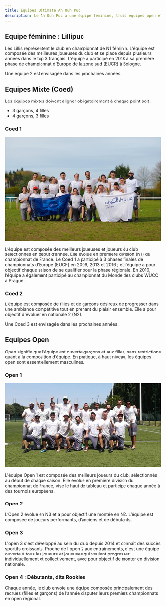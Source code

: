 ```yaml
---
title: Équipes Ultimate Ah Ouh Puc
description: Le Ah Ouh Puc a une équipe féminine, trois équipes open et deux équipes coed qui participent chaque année aux championnats de France d'Ultimate.
---
```


## Equipe féminine : Lillipuc

Les Lillis représentent le club en championnat de N1 féminin. L'équipe est composée
des meilleures joueuses du club et se place depuis plusieurs années dans le top
3 français. L’équipe a participé en 2018 à sa première phase de championnat
d’Europe de la zone sud (EUCR) à Bologne.

Une équipe 2 est envisagée dans les prochaines années.


## Equipes Mixte (Coed)

Les équipes mixtes doivent aligner obligatoirement à chaque point soit :

* 3 garçons, 4 filles
* 4 garçons, 3 filles

### Coed 1

![Coed1 2018](coed1-2018.jpg)

L’équipe est composée des meilleurs joueuses et joueurs du club sélectionnés en
début d’année. Elle évolue en première division (N1) du championnat de France.
Le Coed 1 a participé à 3 phases finales de championnats d’Europe (EUCF) en
2009, 2013 et 2016 ; et l'équipe a pour objectif chaque saison de se qualifier
pour la phase régionale.  En 2010, l’équipe a également participé au
championnat du Monde des clubs WUCC à Prague.

### Coed 2

L’équipe est composée de filles et de garçons désireux de progresser dans une
ambiance compétitive tout en prenant du plaisir ensemble. Elle a pour objectif d'évoluer en nationale 2 (N2).

Une Coed 3 est envisagée dans les prochaines années.
 
##  Equipes Open

Open signifie que l’équipe est ouverte garçons et aux filles, sans restrictions
quant à la composition d’équipe. En pratique, à haut niveau, les équipes open
sont essentiellement masculines.

###  Open 1

![Open1 2018](open1-2018.jpg)

L'équipe Open 1 est composée des meilleurs joueurs du club, sélectionnés au
début de chaque saison.  Elle évolue en première division du championnat de
France, vise le haut de tableau et participe chaque année à des tournois
européens.

 
### Open 2

L’Open 2 évolue en N3 et a pour objectif une montée en N2. L’équipe est
composée de joueurs performants, d’anciens et de débutants.

 

### Open 3

L'open 3 s'est développé au sein du club depuis 2014 et connaît des succès
sportifs croissants. Proche de l'open 2 aux entraînements, c'est une équipe
ouverte à tous les joueurs et joueuses qui veulent progresser individuellement
et collectivement, avec pour objectif de monter en division nationale.

### Open 4 : Débutants, dits Rookies

Chaque année, le club envoie une équipe composée principalement des recrues
(filles et garçons) de l’année disputer leurs premiers championnats en open régional.


